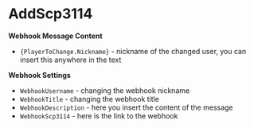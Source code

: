 # AddScp3114

**Webhook Message Content**
  - `{PlayerToChange.Nickname}` - nickname of the changed user, you can insert this anywhere in the text

**Webhook Settings**
  - `WebhookUsername` - changing the webhook nickname
  - `WebhookTitle` - changing the webhook title
  - `WebhookDescription` - here you insert the content of the message
  - `WebhookScp3114` - here is the link to the webhook
